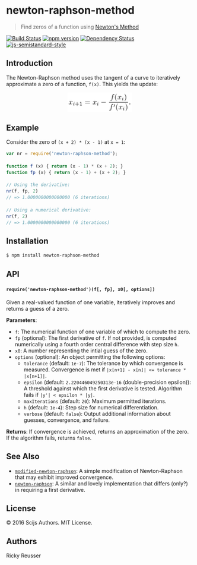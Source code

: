 # newton-raphson-method

> Find zeros of a function using [Newton's Method](https://en.wikipedia.org/wiki/Newton%27s_method)

[![Build Status][travis-image]][travis-url] [![npm version][npm-image]][npm-url]  [![Dependency Status][daviddm-image]][daviddm-url] [![js-semistandard-style][semistandard-image]][semistandard-url]

## Introduction

The Newton-Raphson method uses the tangent of a curve to iteratively approximate a zero of a function, `f(x)`. This yields the update:<p align="center"><img alt="x&lowbar;&lcub;i &plus; 1&rcub; &equals; x&lowbar;i -&bsol;frac&lcub;f&lpar;x&lowbar;i&rpar;&rcub;&lcub;f&apos;&lpar;x&lowbar;i&rpar;&rcub;&period;" valign="middle" src="images/x_i-1-x_i-fracfx_ifx_i-e7e51496fc.png" width="172.5" height="53.5"></p>

## Example

Consider the zero of `(x + 2) * (x - 1)` at `x = 1`:

```javascript
var nr = require('newton-raphson-method');

function f (x) { return (x - 1) * (x + 2); }
function fp (x) { return (x - 1) + (x + 2); }

// Using the derivative:
nr(f, fp, 2)
// => 1.0000000000000000 (6 iterations)

// Using a numerical derivative:
nr(f, 2)
// => 1.0000000000000000 (6 iterations)
```

## Installation

```bash
$ npm install newton-raphson-method
```

## API

#### `require('newton-raphson-method')(f[, fp], x0[, options])`

Given a real-valued function of one variable, iteratively improves and returns a guess of a zero.

**Parameters**:
- `f`: The numerical function of one variable of which to compute the zero.
- `fp` (optional): The first derivative of `f`. If not provided, is computed numerically using a fourth order central difference with step size `h`.
- `x0`: A number representing the intial guess of the zero.
- `options` (optional): An object permitting the following options:
  - `tolerance` (default: `1e-7`): The tolerance by which convergence is measured. Convergence is met if `|x[n+1] - x[n]| <= tolerance * |x[n+1]|`.
  - `epsilon` (default: `2.220446049250313e-16` (double-precision epsilon)): A threshold against which the first derivative is tested. Algorithm fails if `|y'| < epsilon * |y|`.
  - `maxIterations` (default: `20`): Maximum permitted iterations.
  - `h` (default: `1e-4`): Step size for numerical differentiation.
  - `verbose` (default: `false`): Output additional information about guesses, convergence, and failure.

**Returns**: If convergence is achieved, returns an approximation of the zero. If the algorithm fails, returns `false`.

## See Also

- [`modified-newton-raphson`](https://github.com/scijs/modified-newton-raphson): A simple modification of Newton-Raphson that may exhibit improved convergence.
- [`newton-raphson`](https://www.npmjs.com/package/newton-raphson): A similar and lovely implementation that differs (only?) in requiring a first derivative.

## License

&copy; 2016 Scijs Authors. MIT License.

## Authors

Ricky Reusser

[npm-image]: https://badge.fury.io/js/newton-raphson-method.svg
[npm-url]: https://npmjs.org/package/newton-raphson-method
[travis-image]: https://travis-ci.org/scijs/newton-raphson-method.svg?branch=master
[travis-url]: https://travis-ci.org/scijs/newton-raphson-method
[daviddm-image]: https://david-dm.org/scijs/newton-raphson-method.svg?theme=shields.io
[daviddm-url]: https://david-dm.org/scijs/newton-raphson-method
[semistandard-image]: https://img.shields.io/badge/code%20style-semistandard-brightgreen.svg?style=flat-square
[semistandard-url]: https://github.com/Flet/semistandard
